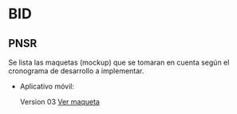 # BID

## PNSR
  Se lista las maquetas (mockup) que se tomaran en cuenta según el cronograma de desarrollo a implementar.
  
- Aplicativo móvil:

  Version 03 [Ver maqueta](https://gisdeveloperssac.github.io/MockupBID_Monitoreo/Movil/Version03/index.html)
